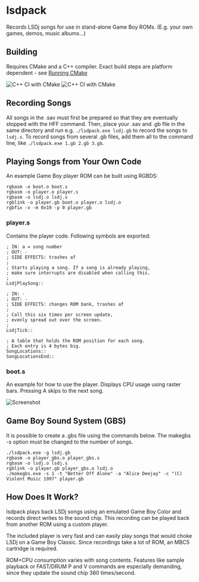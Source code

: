 # lsdpack

Records LSDj songs for use in stand-alone Game Boy ROMs. (E.g. your own games, demos, music albums...)

## Building
Requires CMake and a C++ compiler. Exact build steps are platform dependent - see [Running CMake](https://cmake.org/runningcmake/)

![C++ CI with CMake](https://github.com/jkotlinski/lsdpack/workflows/CMake-Ubuntu/badge.svg)
![C++ CI with CMake](https://github.com/jkotlinski/lsdpack/workflows/CMake-Windows/badge.svg)

## Recording Songs

All songs in the .sav must first be prepared so that they are eventually stopped with the HFF command. Then, place your .sav and .gb file in the same directory and run e.g. `./lsdpack.exe lsdj.gb` to record the songs to `lsdj.s`. To record songs from several .gb files, add them all to the command line, like `./lsdpack.exe 1.gb 2.gb 3.gb`.

## Playing Songs from Your Own Code

An example Game Boy player ROM can be built using RGBDS:

    rgbasm -o boot.o boot.s
    rgbasm -o player.o player.s
    rgbasm -o lsdj.o lsdj.s
    rgblink -o player.gb boot.o player.o lsdj.o
    rgbfix -v -m 0x19 -p 0 player.gb

### player.s

Contains the player code. Following symbols are exported:

    ; IN: a = song number
    ; OUT: -
    ; SIDE EFFECTS: trashes af
    ;
    ; Starts playing a song. If a song is already playing,
    ; make sure interrupts are disabled when calling this.
    ;
    LsdjPlaySong::

    ; IN: -
    ; OUT: -
    ; SIDE EFFECTS: changes ROM bank, trashes af
    ;
    ; Call this six times per screen update,
    ; evenly spread out over the screen.
    ;
    LsdjTick::

    ; A table that holds the ROM position for each song.
    ; Each entry is 4 bytes big.
    SongLocations::
    SongLocationsEnd::

### boot.s

An example for how to use the player. Displays CPU usage
using raster bars. Pressing A skips to the next song.

![Screenshot](/docs/screenshot.png)

## Game Boy Sound System (GBS)

It is possible to create a .gbs file using the commands below. The makegbs -s option must be changed to the number of songs.

	./lsdpack.exe -g lsdj.gb
	rgbasm -o player_gbs.o player_gbs.s
	rgbasm -o lsdj.o lsdj.s
	rgblink -o player.gb player_gbs.o lsdj.o
	./makegbs.exe -s 1 -t "Better Off Alone" -a "Alice Deejay" -c "(C) Violent Music 1997" player.gb

## How Does It Work?

lsdpack plays back LSDj songs using an emulated Game Boy Color and records direct writes to the sound chip. This recording can be played back from another ROM using a custom player.

The included player is very fast and can easily play songs that would choke LSDj on a Game Boy Classic. Since recordings take a lot of ROM, an MBC5 cartridge is required.

ROM+CPU consumption varies with song contents. Features like sample playback or FAST/DRUM P and V commands are especially demanding, since they update the sound chip 360 times/second.
